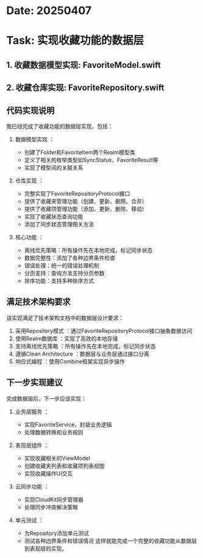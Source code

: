 # Date: 20250407
# Task: 实现收藏功能的数据层
## 1. 收藏数据模型实现: FavoriteModel.swift
## 2. 收藏仓库实现: FavoriteRepository.swift

## 代码实现说明
我已经完成了收藏功能的数据层实现，包括：

1. 数据模型实现 ：
   
   - 创建了Folder和FavoriteItem两个Realm模型类
   - 定义了相关的枚举类型如SyncStatus、FavoriteResult等
   - 实现了模型间的关联关系
2. 仓库实现 ：
   
   - 完整实现了FavoriteRepositoryProtocol接口
   - 提供了收藏夹管理功能（创建、更新、删除、合并）
   - 提供了收藏项管理功能（添加、更新、删除、移动）
   - 实现了收藏状态查询功能
   - 添加了同步状态管理相关方法
3. 核心功能 ：
   
   - 离线优先策略：所有操作先在本地完成，标记同步状态
   - 数据完整性：添加了各种边界条件检查
   - 错误处理：统一的错误处理机制
   - 分页支持：查询方法支持分页参数
   - 排序功能：支持多种排序方式
## 满足技术架构要求
该实现满足了技术架构文档中的数据层设计要求：

1. 采用Repository模式 ：通过FavoriteRepositoryProtocol接口抽象数据访问
2. 使用Realm数据库 ：实现了高效的本地存储
3. 支持离线优先策略 ：所有操作先在本地完成，标记同步状态
4. 遵循Clean Architecture ：数据层与业务层通过接口分离
5. 响应式编程 ：使用Combine框架实现异步操作
## 下一步实现建议
完成数据层后，下一步应该实现：

1. 业务层服务 ：
   
   - 实现FavoriteService，封装业务逻辑
   - 处理数据转换和业务规则
2. 表现层组件 ：
   
   - 实现收藏相关的ViewModel
   - 创建收藏夹列表和收藏项列表视图
   - 实现收藏操作UI交互
3. 云同步功能 ：
   
   - 实现CloudKit同步管理器
   - 处理同步冲突解决策略
4. 单元测试 ：
   
   - 为Repository添加单元测试
   - 测试各种边界条件和错误情况
这样就能完成一个完整的收藏功能从数据层到表现层的实现。